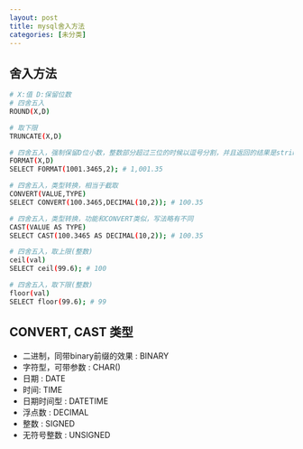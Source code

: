 ```yaml
---
layout: post
title: mysql舍入方法
categories: [未分类]
---
```


## 舍入方法
``` bash
# X:值 D:保留位数
# 四舍五入
ROUND(X,D)

# 取下限
TRUNCATE(X,D)

# 四舍五入，强制保留D位小数，整数部分超过三位的时候以逗号分割，并且返回的结果是string类型
FORMAT(X,D)
SELECT FORMAT(1001.3465,2); # 1,001.35

# 四舍五入，类型转换，相当于截取
CONVERT(VALUE,TYPE)
SELECT CONVERT(100.3465,DECIMAL(10,2)); # 100.35

# 四舍五入，类型转换，功能和CONVERT类似，写法略有不同
CAST(VALUE AS TYPE)
SELECT CAST(100.3465 AS DECIMAL(10,2)); # 100.35

# 四舍五入，取上限(整数)
ceil(val)
SELECT ceil(99.6); # 100

# 四舍五入，取下限(整数)
floor(val)
SELECT floor(99.6); # 99
```

## CONVERT, CAST 类型
- 二进制，同带binary前缀的效果 : BINARY
- 字符型，可带参数 : CHAR()
- 日期 : DATE
- 时间: TIME
- 日期时间型 : DATETIME
- 浮点数 : DECIMAL
- 整数 : SIGNED
- 无符号整数 : UNSIGNED
